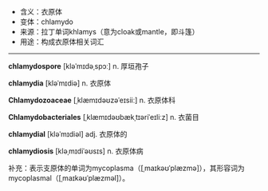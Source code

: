 - <span class="definition">含义：衣原体</span>
- <span class="definition">变体：chlamydo</span>
- <span class="definition">来源：拉丁单词khlamys（意为cloak或mantle，即斗篷）</span>
- <span class="definition">用途：构成衣原体相关词汇</span>

---

<span class="vocabulary">**chlamydospore**</span> [kləˈmɪdəˌspɔː] n. 厚垣孢子


<span class="vocabulary">**chlamydia**</span> [kləˈmɪdiə] n. 衣原体   

<span class="vocabulary">**Chlamydozoaceae**</span> [ˌklæmɪdəʊzəˈeɪsiiː] n. 衣原体科

<span class="vocabulary">**Chlamydobacteriales**</span> [ˌklæmɪdəʊbækˌtɪəriˈeɪliːz] n. 衣菌目

<span class="vocabulary">**chlamydial**</span> [kləˈmɪdiəl] adj. 衣原体的

<span class="vocabulary">**chlamydiosis**</span> [kləˌmɪdiˈəʊsɪs] n. 衣原体病    

补充：表示支原体的单词为mycoplasma（[ˌmaɪkəʊˈplæzmə]），其形容词为mycoplasmal（[ˌmaɪkəʊˈplæzməl]）。
